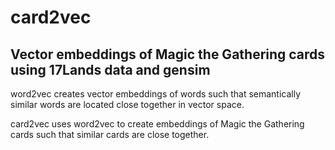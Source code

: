 # card2vec

## Vector embeddings of Magic the Gathering cards using 17Lands data and gensim

word2vec creates vector embeddings of words such that semantically similar words are located close together in vector space.

card2vec uses word2vec to create embeddings of Magic the Gathering cards such that similar cards are close together.